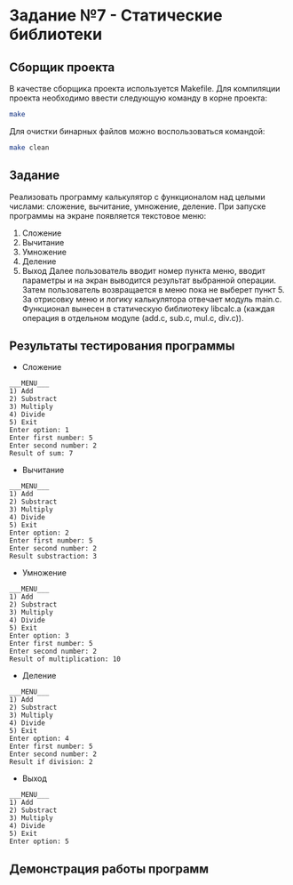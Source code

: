 # Задание №7 - Статические библиотеки
## Сборщик проекта
В качестве сборщика проекта используется Makefile. Для компиляции проекта необходимо ввести следующую команду в корне проекта:
``` bash
make
```

Для очистки бинарных файлов можно воспользоваться командой:
``` bash
make clean
```

## Задание
Реализовать программу калькулятор с функционалом над целыми числами: сложение, вычитание, умножение, деление. При запуске программы на экране появляется текстовое меню:
1) Сложение
2) Вычитание
3) Умножение
4) Деление
5) Выход
Далее пользователь вводит номер пункта меню, вводит параметры и на экран выводится результат выбранной операции. Затем пользователь возвращается в меню пока не выберет пункт 5.
За отрисовку меню и логику калькулятора отвечает модуль main.c. Функционал вынесен в статическую библиотеку libcalc.a (каждая операция в отдельном модуле (add.c, sub.c, mul.c, div.c)).

## Результаты тестирования программы
- Сложение
```
___MENU___
1) Add
2) Substract
3) Multiply
4) Divide
5) Exit
Enter option: 1
Enter first number: 5
Enter second number: 2
Result of sum: 7
```
- Вычитание
```
___MENU___
1) Add
2) Substract
3) Multiply
4) Divide
5) Exit
Enter option: 2   
Enter first number: 5
Enter second number: 2
Result substraction: 3
```
- Умножение
```
___MENU___
1) Add
2) Substract
3) Multiply
4) Divide
5) Exit
Enter option: 3
Enter first number: 5
Enter second number: 2
Result of multiplication: 10
```
- Деление
```
___MENU___
1) Add
2) Substract
3) Multiply
4) Divide
5) Exit
Enter option: 4       
Enter first number: 5
Enter second number: 2
Result if division: 2
```
- Выход
```
___MENU___
1) Add
2) Substract
3) Multiply
4) Divide
5) Exit
Enter option: 5
```

## Демонстрация работы программ

